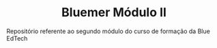 <h1 align="center"> Bluemer Módulo II </h1>
Repositório referente ao segundo módulo do curso de formação da Blue EdTech
